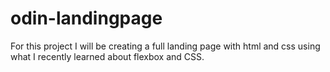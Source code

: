# odin-landingpage

For this project I will be creating a full landing page with html and css using what I recently learned about flexbox and CSS.  